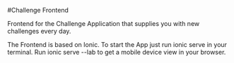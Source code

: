 #Challenge Frontend

Frontend for the Challenge Application that supplies you with new challenges every day. 

The Frontend is based on Ionic. To start the App just run ionic serve in your terminal. Run ionic serve --lab to get a mobile device view in your browser.
